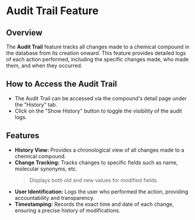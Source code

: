 # Audit Trail Feature

## Overview
The **Audit Trail** feature tracks all changes made to a chemical compound in the database from its creation onward. This feature provides detailed logs of each action performed, including the specific changes made, who made them, and when they occurred.

## How to Access the Audit Trail

- The Audit Trail can be accessed via the compound's detail page under the "History" tab.
- Click on the "Show History" button to toggle the visibility of the audit logs.

## Features

- **History View:** Provides a chronological view of all changes made to a chemical compound.
- **Change Tracking:** Tracks changes to specific fields such as name, molecular synonyms, etc.
   > Displays both old and new values for modified fields.
- **User Identification:** Logs the user who performed the action, providing accountability and transparency.
- **Timestamping:** Records the exact time and date of each change, ensuring a precise history of modifications.